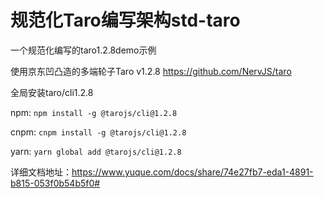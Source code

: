 # 规范化Taro编写架构std-taro
一个规范化编写的taro1.2.8demo示例

使用京东凹凸造的多端轮子Taro v1.2.8 https://github.com/NervJS/taro

全局安装taro/cli1.2.8 

npm: `npm install -g @tarojs/cli@1.2.8`

cnpm: `cnpm install -g @tarojs/cli@1.2.8`

yarn: `yarn global add @tarojs/cli@1.2.8`

详细文档地址：https://www.yuque.com/docs/share/74e27fb7-eda1-4891-b815-053f0b54b5f0#
